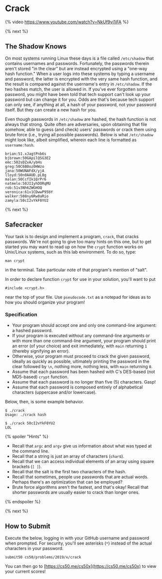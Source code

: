 # Crack

{% video https://www.youtube.com/watch?v=NkUf9vj1iFA %}

{% next %}

## The Shadow Knows

On most systems running Linux these days is a file called `/etc/shadow` that contains usernames and passwords. Fortunately, the passwords therein aren't stored "in the clear" but are instead encrypted using a "one-way hash function." When a user logs into these systems by typing a username and password, the latter is encrypted with the very same hash function, and the result is compared against the username's entry in `/etc/shadow`. If the two hashes match, the user is allowed in. If you've ever forgotten some password, you might have been told that tech support can't look up your password but can change it for you. Odds are that's because tech support can only see, if anything at all, a hash of your password, not your password itself. But they can create a new hash for you.

Even though passwords in `/etc/shadow` are hashed, the hash function is not always that strong. Quite often are adversaries, upon obtaining that file somehow, able to guess (and check) users' passwords or crack them using brute force (i.e., trying all possible passwords). Below is what `/etc/shadow` might look like, albeit simplified, wherein each line is formatted as `username:hash`.

```
brian:51.xJagtPnb6s
bjbrown:50GApilQSG3E2
emc:502sDZxA/ybHs
greg:50C6B0oz0HWzo
jana:50WUNAFdX/yjA
lloyd:50n0AAUD.pL8g
malan:50CcfIk1QrPr6
natmelo:50JIIyhDORqMU
rob:51v3Nh6ZWGHOQ
veronica:61v1CDwwP95bY
walker:508ny6Rw0aRio
zamyla:50cI2vYkF0YU2
```

{% next %}

## Safecracker

Your task is to design and implement a program, `crack`, that cracks passwords. We're not going to give too many hints on this one, but to get started you may want to read up on how the `crypt` function works on Unix/Linux systems, such as this lab environment. To do so, type:

```
man crypt
```

in the terminal. Take particular note of that program's mention of "salt".

In order to declare function `crypt` for use in your solution, you'll want to put

```
#include <crypt.h>
```

near the top of your file. Use `pseudocode.txt` as a notepad for ideas as to how you should organize your program!

### Specification

* Your program should accept one and only one command-line argument: a hashed password.
* If your program is executed without any command-line arguments or with more than one command-line argument, your program should print an error (of your choice) and exit immediately, with `main` returning `1` (thereby signifying an error).
* Otherwise, your program must proceed to crack the given password, ideally as quickly as possible, ultimately printing the password in the clear followed by `\n`, nothing more, nothing less, with `main` returning `0`.
* Assume that each password has been hashed with C's DES-based (not MD5-based) `crypt` function.
* Assume that each password is no longer than five (5) characters. Gasp!
* Assume that each password is composed entirely of alphabetical characters (uppercase and/or lowercase).

Below, then, is some example behavior.

```
$ ./crack
Usage: ./crack hash
```

```
$ ./crack 50cI2vYkF0YU2
LOL
```

{% spoiler "Hints" %}

* Recall that `argc` and `argv` give us information about what was typed at the command line.
* Recall that a string is just an array of characters (`char`s).
* Recall that we can access individual elements of an array using square brackets (`[ ]`).
* Recall that the salt is the first two characters of the hash.
* Recall that sometimes, people use passwords that are actual words. Perhaps there's an optimization that can be employed?
* Brute force algorithms aren't the fastest, and that's okay! Recall that shorter passwords are usually easier to crack than longer ones.

{% endspoiler %}

{% next %}

## How to Submit

Execute the below, logging in with your GitHub username and password when prompted. For security, you'll see asterisks (`*`) instead of the actual characters in your password.

```
submit50 cs50/problems/2019/x/crack
```

You can then go to [https://cs50.me/cs50x](https://cs50.me/cs50x) to view your current scores!
